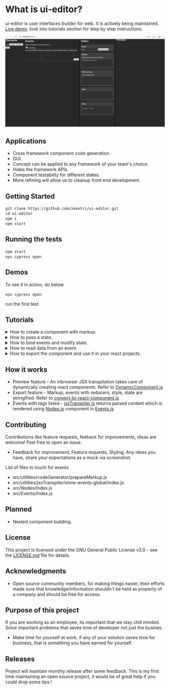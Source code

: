 # What is ui-editor?

ui-editor is user interfaces builder for web. It is actively being maintained. [Live demo](https://imvetri.github.io/ui-editor/), look into tutorials section for step by step instructions.

![Building component with events](https://raw.githubusercontent.com/imvetri/ui-editor/master/gifs/Component_responding_to_events.gif)

## Applications

* Cross framework component code generation.
* GUI.
* Concept can be applied to any framework of your team's choice.
* Hides the framework APIs.
* Component testability for different states.
* More refining will allow us to cleanup front end development.

## Getting Started

```
git clone https://github.com/imvetri/ui-editor.git
cd ui-editor
npm i
npm start

```


## Running the tests

```
npm start
npx cypress open
```


## Demos


To see it in action, do below

```
npx cypress open
```

run the first test


## Tutorials

<details><summary>How to create a component with markup.</summary>
<p>
![Alt Text](https://github.com/imvetri/ui-editor/blob/master/gifs/Component_with_static_content.gif)
</p>
</details>

<details><summary>How to pass a state.</summary>
<p>
![Alt Text](https://github.com/imvetri/ui-editor/blob/master/gifs/Component_receiving_data_from_state.gif)
</p>
</details>

<details><summary>How to bind events and modify state.</summary>
<p>
![Alt Text](https://github.com/imvetri/ui-editor/blob/master/gifs/Component_responding_to_events.gif)
</p>
</details>

<details><summary>How to read data from an event.</summary>
<p>
![Alt Text](https://github.com/imvetri/ui-editor/blob/master/gifs/Component_accessing_event_object.gif)
</p>
</details>
<details><summary>How to export the component and use it in your react projects.</summary>
<p>
</p>
</details>


## How it works

 * Preview feature - An inbrowser JSX transpilation takes care of dynamically creating react components. Refer to [DynamicComponent.js](https://github.com/imvetri/ui-editor/blob/master/src/DynamicComponent/index.js)
 * Export feature - Markup, events with reducers, style, state are stringified. Refer to [convert-to-react-component.js](https://github.com/imvetri/ui-editor/blob/master/src/utilities/convert-to-react-component.js)
 * Events with tags listed - [jsxTranspiler.js](https://github.com/imvetri/ui-editor/blob/master/src/utilities/jsxTranspiler/index.js) returns parsed content which is rendered using [Nodes.js](https://github.com/imvetri/ui-editor/blob/master/src/Nodes/Index.js) component in [Events.js](https://github.com/imvetri/ui-editor/blob/master/src/Events/Events.js)


## Contributing

Contributions like feature requests, feeback for improvements, ideas are welcome! Feel free to open an issue.

 * Feedback for improvement, Feature requests, Styling. Any ideas you have, share your expectations as a mock via screenshot.

List of files to touch for events 
 * src/utilities/codeGenerator/prepareMarkup.js 
 * src/utilities/jsxTranspiler/store-events-global/index.js 
 * src/Nodes/Index.js 
 * src/Events/Index.js
 
 
## Planned

 * Nested component building.
   
## License

This project is licensed under the GNU General Public License v3.0 - see the [LICENSE.md](LICENSE.md) file for details

## Acknowledgments

* Open source community members, for making things easier, their efforts made sure that knowledge/information shouldn't be held as property of a company and should be free for access. 

## Purpose of this project

If you are working as an employee, its important that we stay chill minded. Solve important problems that saves time of developer not just the busines. 
* Make time for yourself at work, if any of your solution saves time for business, that is something you have earned for yourself.

## Releases

Project will maintain monthly release after some feedback. This is my first time maintaining an open source project, it would be of great help if you could drop some tips.!


